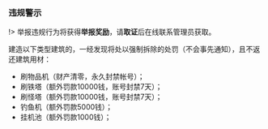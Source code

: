 ### 违规警示

!> 举报违规行为将获得**举报奖励**，请**取证**后在线联系管理员获取。

建造以下类型建筑的，一经发现将处以强制拆除的处罚（不会事先通知），且不返还建筑用材：

- 刷物品机（财产清零，永久封禁帐号）；
- 刷铁塔（额外罚款10000钱，账号封禁7天）；
- 刷怪塔（额外罚款10000钱，账号封禁7天）；
- 钓鱼机（额外罚款5000钱）；
- 挂机池（额外罚款1000钱）；
